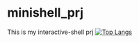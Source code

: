 # minishell_prj
This is my interactive-shell prj
[![Top Langs](https://github-readme-stats.vercel.app/api/top-langs/?username=inhoekim&layout=compact)](https://github.com/inhoekim/minishell_prj/tree/release/github-readme-stats)
